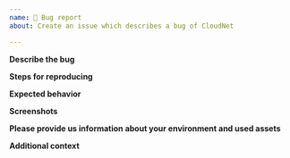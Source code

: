```yaml
---
name: 🐞 Bug report
about: Create an issue which describes a bug of CloudNet

---
```


**Describe the bug**<br>
<!-- A clear and concise description of what the bug is. Summerize the bug with a few words. -->


**Steps for reproducing**<br>
<!-- Here is a example how this could look like. The important thing is that you are describing the steps as specific as possible! -->
<!--
```
Steps to reproduce the behavior:
1. Go to '...'
2. Click on '....'
3. Scroll down to '....'
4. See error
```
```
Steps to reproduce the exception:
1. Declare object '....'
2. Call method '#foo(int)'
3. See exception
```
-->


**Expected behavior**<br>
<!-- A clear and concise description of what you expected to happen. -->


**Screenshots**<br>
<!-- If applicable, add screenshots to help explain your problem. -->


**Please provide us information about your environment and used assets**
<!-- Example: 
 - System specs: Technical information about your hardware [e.g. CPU = Intel i5 7th Gen etc.]
 - OS: On which operating system did the bug occurr? [e.g. Linux, OS X, Windows]
 - Version: Which release and build version did you run/use? [e.g. CloudNet 3.x]
 
 ------ Copy-paste ------ 
 System specs:
 OS:
 Version:
-->


**Additional context**<br>
<!-- Add any other context about the problem here. -->
